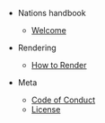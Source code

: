 - Nations handbook
  - [Welcome](home.md)

- Rendering
  - [How to Render](rendering/how-to-render.md)
- Meta
  - [Code of Conduct](coc.md)
  - [License](license.md)
